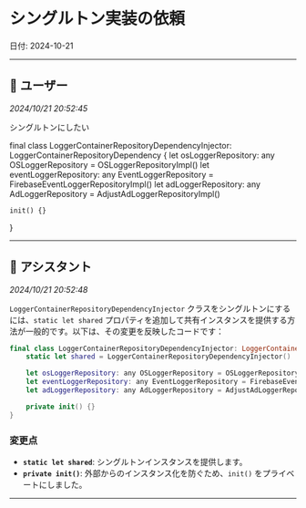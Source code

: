# シングルトン実装の依頼

日付: 2024-10-21

---

## 👤 ユーザー
*2024/10/21 20:52:45*

シングルトンにしたい

final class LoggerContainerRepositoryDependencyInjector: LoggerContainerRepositoryDependency {
    let osLoggerRepository: any OSLoggerRepository = OSLoggerRepositoryImpl()
    let eventLoggerRepository: any EventLoggerRepository = FirebaseEventLoggerRepositoryImpl()
    let adLoggerRepository: any AdLoggerRepository = AdjustAdLoggerRepositoryImpl()

    init() {}
}

---

## 🤖 アシスタント
*2024/10/21 20:52:48*

`LoggerContainerRepositoryDependencyInjector` クラスをシングルトンにするには、`static let shared` プロパティを追加して共有インスタンスを提供する方法が一般的です。以下は、その変更を反映したコードです：

```swift
final class LoggerContainerRepositoryDependencyInjector: LoggerContainerRepositoryDependency {
    static let shared = LoggerContainerRepositoryDependencyInjector()

    let osLoggerRepository: any OSLoggerRepository = OSLoggerRepositoryImpl()
    let eventLoggerRepository: any EventLoggerRepository = FirebaseEventLoggerRepositoryImpl()
    let adLoggerRepository: any AdLoggerRepository = AdjustAdLoggerRepositoryImpl()

    private init() {}
}
```

### 変更点
- **`static let shared`**: シングルトンインスタンスを提供します。
- **`private init()`**: 外部からのインスタンス化を防ぐため、`init()` をプライベートにしました。

---
